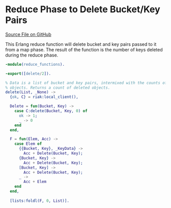 Reduce Phase to Delete Bucket/Key Pairs 
=======================================

[Source File on GitHub](https://github.com/basho/riak_function_contrib/blob/master/mapreduce/erlang/delete_keys.erl)

This Erlang reduce function will delete bucket and key pairs passed to it from a map phase. The result of the function is the number of keys deleted during the reduce phase.

```erlang
-module(reduce_functions).

-export([delete/2]).

% Data is a list of bucket and key pairs, intermixed with the counts of deleted
% objects. Returns a count of deleted objects.
delete(List, _None) ->
  {ok, C} = riak:local_client(),

  Delete = fun(Bucket, Key) ->
    case C:delete(Bucket, Key, 0) of
      ok -> 1;
      _ -> 0
    end
  end,

  F = fun(Elem, Acc) ->
    case Elem of
      {{Bucket, Key}, _KeyData} ->
        Acc + Delete(Bucket, Key);
      {Bucket, Key} ->
        Acc + Delete(Bucket, Key);
      [Bucket, Key] ->
        Acc + Delete(Bucket, Key);
      _ ->
        Acc + Elem
    end
  end,
  
  [lists:foldl(F, 0, List)].
```
